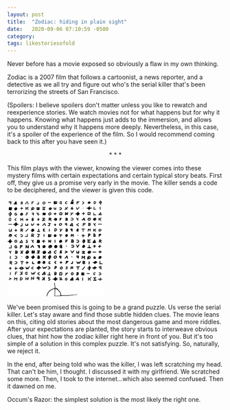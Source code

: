 ```yaml
---
layout: post
title:  "Zodiac: hiding in plain sight"
date:   2020-09-06 07:10:59 -0500
category: 
tags: likestoriesofold
---
```


Never before has a movie exposed so obviously a flaw in my own thinking. 

Zodiac is a 2007 film that follows a cartoonist, a news reporter, and a detective as we all try and figure out who's the serial killer that's been terrorizing the streets of San Francisco.

(Spoilers: I believe spoilers don't matter unless you like to rewatch and reexperience stories. We watch movies not for what happens but for why it happens. Knowing what happens just adds to the immersion, and allows you to understand why it happens more deeply. Nevertheless, in this case, it's a spoiler of the experience of the film. So I would recommend coming back to this after you have seen it.)

<p style="text-align: center;"> * * * </p>

This film plays with the viewer, knowing the viewer comes into these mystery films with certain expectations and certain typical story beats. First off, they give us a promise very early in the movie. The killer sends a code to be deciphered, and the viewer is given this code. 

![image info](https://raw.githubusercontent.com/SilenceVosh/silencevosh.github.io/master/_posts/assets/images/Zodiac.png "Zodiac Riddle")

We've been promised this is going to be a grand puzzle. Us verse the serial killer. Let's stay aware and find those subtle hidden clues. The movie leans on this, citing old stories about the most dangerous game and more riddles. After your expectations are planted, the story starts to interweave obvious clues, that hint how the zodiac killer right here in front of you. But it's too simple of a solution in this complex puzzle. It's not satisfying. So, naturally, we reject it. 

In the end, after being told who was the killer, I was left scratching my head. That can't be him, I thought. I discussed it with my girlfriend. We scratched some more. Then, I took to the internet...which also seemed confused. Then it dawned on me. 

Occum's Razor: the simplest solution is the most likely the right one.